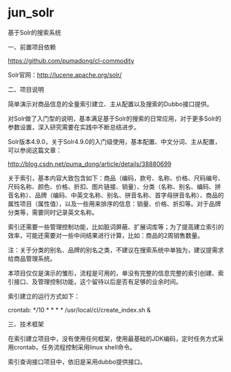 jun_solr
==================

基于Solr的搜索系统


一、前置项目依赖

https://github.com/pumadong/cl-commodity

Solr官网：http://lucene.apache.org/solr/

二、项目说明

简单演示对商品信息的全量索引建立、主从配置以及搜索的Dubbo接口提供。

对Solr做了入门型的说明，基本满足基于Solr的搜索的日常应用，对于更多Solr的参数设置，深入研究需要在实践中不断总结进步。

Solr版本4.9.0，关于Solr4.9.0的入门级使用，基本配置、中文分词、主从配置，可以参阅这篇文章：

http://blog.csdn.net/puma_dong/article/details/38880699

关于索引，基本内容大致包含如下：商品（编码，款号、名称、价格、尺码编号、尺码名称、颜色、价格、折扣、图片链接、销量）、分类（名称、别名、编码、拼音名称）、品牌（编码、中英文名称、别名、拼音名称、首字母拼音名称）、商品的属性项目（属性值），以及一些用来排序的信息：销量、价格、折扣等。对于品牌分类等，需要同时记录英文名称。 

索引还需要一些管理控制功能，比如脏词屏蔽、扩展词库等；为了提高建立索引的效率，可能还需要对一些中间结果进行计算，比如：商品的2周销售数量。

注：关于分类的别名、品牌的别名之类，不建议在搜索系统中单独为，建议提需求给商品管理系统。

本项目仅仅是演示的雏形，流程是可用的，单没有完整的信息完整的索引创建、索引接口、及管理控制功能，这个留待以后是否有足够的业余时间。

索引建立的运行方式如下：

crontab: */10 * * * * /usr/local/cl/create_index.sh &

三、技术框架

在索引建立项目中，没有使用任何框架，使用最基础的JDK编码，定时任务方式采用crontab，任务流程控制采用linux shell命令。

索引查询接口项目中，依旧是采用dubbo提供接口。 
